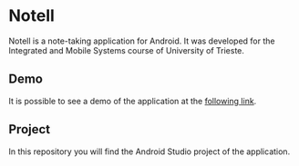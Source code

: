 # Notell

Notell is a note-taking application for Android. It was developed for the Integrated and Mobile Systems course of University of Trieste.

## Demo

It is possible to see a demo of the application at the [following link](www.google.it).

## Project 
In this repository you will find the Android Studio project of the application.
